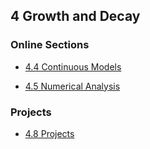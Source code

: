 ## 4 Growth and Decay

### Online Sections

* [4.4 Continuous Models](4.4.pdf)

* [4.5 Numerical Analysis](4.5.pdf)

### Projects

* [4.8 Projects]()
